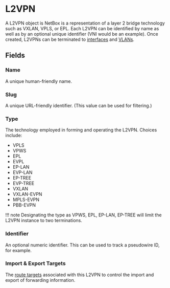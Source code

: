 # L2VPN

A L2VPN object is NetBox is a representation of a layer 2 bridge technology such as VXLAN, VPLS, or EPL. Each L2VPN can be identified by name as well as by an optional unique identifier (VNI would be an example). Once created, L2VPNs can be terminated to [interfaces](../dcim/interface.md) and [VLANs](../ipam/vlan.md).

## Fields

### Name

A unique human-friendly name.

### Slug

A unique URL-friendly identifier. (This value can be used for filtering.)

### Type

The technology employed in forming and operating the L2VPN. Choices include:

* VPLS
* VPWS
* EPL
* EVPL
* EP-LAN
* EVP-LAN
* EP-TREE
* EVP-TREE
* VXLAN
* VXLAN-EVPN
* MPLS-EVPN
* PBB-EVPN

!!! note
    Designating the type as VPWS, EPL, EP-LAN, EP-TREE will limit the L2VPN instance to two terminations.

### Identifier

An optional numeric identifier. This can be used to track a pseudowire ID, for example.

### Import & Export Targets

The [route targets](../ipam/routetarget.md) associated with this L2VPN to control the import and export of forwarding information.
